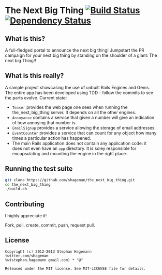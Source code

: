 # The Next Big Thing [![Build Status](https://secure.travis-ci.org/shageman/the_next_big_thing.png)](https://secure.travis-ci.org/shageman/the_next_big_thing) [![Dependency Status](https://gemnasium.com/shageman/the_next_big_thing.png)](https://gemnasium.com/shageman/the_next_big_thing)

## What is this?

A full-fledged portal to announce the next big thing! Jumpstart the PR campaign for your next big thing by standing on the shoulder of a giant: The next big Thing!!

## What is this really?

A sample project showcasing the use of unbuilt Rails Engines and Gems. The entire app has been developed using TDD - follow the commits to see the parts evolve. Current state:

*   `Teaser` provides the web page one sees when running the the_next_big_thing server. It depends on all the other engines.
*   `Annoyance` contains a service that given a number will give an indication of how annoying that number is.
*   `EmailSignup` provides a service allowing the storage of email addresses.
*   `EventCounter` provides a service that can count for any object how many times a particular action has happened.
*   The main Rails application does not contain any application code: it does not even have an `app` directory. It is soley responsible for encapsulating and mounting the engine in the right place.

## Running the test suite
```bash
git clone https://github.com/shageman/the_next_big_thing.git
cd the_next_big_thing
./build.sh
```

## Contributing

I highly appreciate it!

Fork, pull, create, commit, push, request pull.

## License

    Copyright (c) 2012-2013 Stephan Hagemann
    twitter.com/shageman
    %w(stephan.hagemann gmail.com) * "@"

    Released under the MIT license. See MIT-LICENSE file for details.
